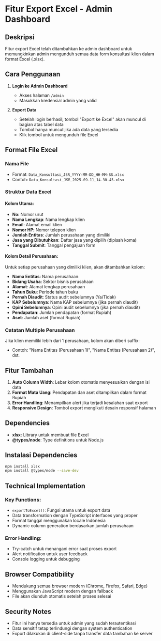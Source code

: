 # Fitur Export Excel - Admin Dashboard

## Deskripsi
Fitur export Excel telah ditambahkan ke admin dashboard untuk memungkinkan admin mengunduh semua data form konsultasi klien dalam format Excel (.xlsx).

## Cara Penggunaan

1. **Login ke Admin Dashboard**
   - Akses halaman `/admin`
   - Masukkan kredensial admin yang valid

2. **Export Data**
   - Setelah login berhasil, tombol "Export ke Excel" akan muncul di bagian atas tabel data
   - Tombol hanya muncul jika ada data yang tersedia
   - Klik tombol untuk mengunduh file Excel

## Format File Excel

### Nama File
- Format: `Data_Konsultasi_JSR_YYYY-MM-DD_HH-MM-SS.xlsx`
- Contoh: `Data_Konsultasi_JSR_2025-09-11_14-30-45.xlsx`

### Struktur Data Excel

#### Kolom Utama:
- **No**: Nomor urut
- **Nama Lengkap**: Nama lengkap klien
- **Email**: Alamat email klien
- **Nomor HP**: Nomor telepon klien
- **Jumlah Entitas**: Jumlah perusahaan yang dimiliki
- **Jasa yang Dibutuhkan**: Daftar jasa yang dipilih (dipisah koma)
- **Tanggal Submit**: Tanggal pengajuan form

#### Kolom Detail Perusahaan:
Untuk setiap perusahaan yang dimiliki klien, akan ditambahkan kolom:
- **Nama Entitas**: Nama perusahaan
- **Bidang Usaha**: Sektor bisnis perusahaan
- **Alamat**: Alamat lengkap perusahaan
- **Tahun Buku**: Periode tahun buku
- **Pernah Diaudit**: Status audit sebelumnya (Ya/Tidak)
- **KAP Sebelumnya**: Nama KAP sebelumnya (jika pernah diaudit)
- **Opini Sebelumnya**: Opini audit sebelumnya (jika pernah diaudit)
- **Pendapatan**: Jumlah pendapatan (format Rupiah)
- **Aset**: Jumlah aset (format Rupiah)

### Catatan Multiple Perusahaan
Jika klien memiliki lebih dari 1 perusahaan, kolom akan diberi suffix:
- Contoh: "Nama Entitas (Perusahaan 1)", "Nama Entitas (Perusahaan 2)", dst.

## Fitur Tambahan

1. **Auto Column Width**: Lebar kolom otomatis menyesuaikan dengan isi data
2. **Format Mata Uang**: Pendapatan dan aset ditampilkan dalam format Rupiah
3. **Error Handling**: Menampilkan alert jika terjadi kesalahan saat export
4. **Responsive Design**: Tombol export mengikuti desain responsif halaman

## Dependencies
- **xlsx**: Library untuk membuat file Excel
- **@types/node**: Type definitions untuk Node.js

## Instalasi Dependencies
```bash
npm install xlsx
npm install @types/node --save-dev
```

## Technical Implementation

### Key Functions:
- `exportToExcel()`: Fungsi utama untuk export data
- Data transformation dengan TypeScript interfaces yang proper
- Format tanggal menggunakan locale Indonesia
- Dynamic column generation berdasarkan jumlah perusahaan

### Error Handling:
- Try-catch untuk menangani error saat proses export
- Alert notification untuk user feedback
- Console logging untuk debugging

## Browser Compatibility
- Mendukung semua browser modern (Chrome, Firefox, Safari, Edge)
- Menggunakan JavaScript modern dengan fallback
- File akan diunduh otomatis setelah proses selesai

## Security Notes
- Fitur ini hanya tersedia untuk admin yang sudah terautentikasi
- Data sensitif tetap terlindungi dengan system authentication
- Export dilakukan di client-side tanpa transfer data tambahan ke server
